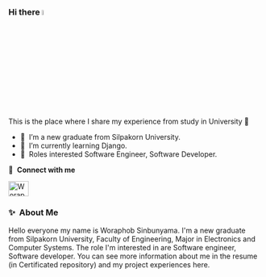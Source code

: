 ﻿### Hi there <img src="https://media.giphy.com/media/hvRJCLFzcasrR4ia7z/giphy.gif" width="5%"></a>
This is the place where I share my experience from study in University :rofl:

- 🔭 &nbsp;I’m a new graduate from Silpakorn University. 
- 🌱 &nbsp;I’m currently learning Django.
- 💬 &nbsp;Roles interested Software Engineer, Software Developer.

🔗 &nbsp;**Connect with me**
<p align="left">
<a href="https://www.instagram.com/_.para.dox_/" target="blank"><img align="center" src="https://raw.githubusercontent.com/rahuldkjain/github-profile-readme-generator/master/src/images/icons/Social/instagram.svg" alt="WoraphobSin" height="30" width="40" /></a>

### ✨&nbsp; About Me

Hello everyone my name is Woraphob Sinbunyama. I'm a new graduate from Silpakorn University, Faculty of Engineering, Major in Electronics and Computer Systems. The role I'm interested in are Software engineer, Software developer. You can see more information about me in the resume (in Certificated repository) and my project experiences here.

